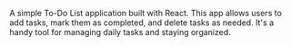 A simple To-Do List application built with React. This app allows users to add tasks, mark them as completed, and delete tasks as needed. It's a handy tool for managing daily tasks and staying organized.
